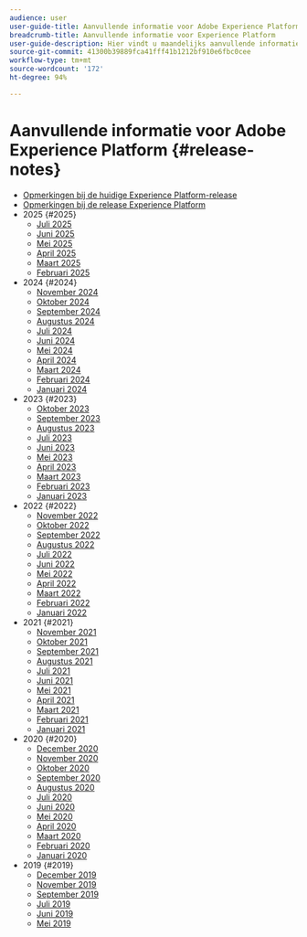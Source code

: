 ```yaml
---
audience: user
user-guide-title: Aanvullende informatie voor Adobe Experience Platform
breadcrumb-title: Aanvullende informatie voor Experience Platform
user-guide-description: Hier vindt u maandelijks aanvullende informatie over Adobe Experience Platform.
source-git-commit: 41300b39889fca41fff41b1212bf910e6fbc0cee
workflow-type: tm+mt
source-wordcount: '172'
ht-degree: 94%

---
```



# Aanvullende informatie voor Adobe Experience Platform {#release-notes}

* [Opmerkingen bij de huidige Experience Platform-release](latest/latest.md)
* [Opmerkingen bij de release Experience Platform](./pre-release-notes.md)
* 2025 {#2025}
   * [Juli 2025](2025/july-2025.md)
   * [Juni 2025](2025/june-2025.md)
   * [Mei 2025](2025/may-2025.md)
   * [April 2025](2025/april-2025.md)
   * [Maart 2025](2025/march-2025.md)
   * [Februari 2025](2025/february-2025.md)
* 2024 {#2024}
   * [November 2024](2024/november-2024.md)
   * [Oktober 2024](2024/october-2024.md)
   * [September 2024](2024/september-2024.md)
   * [Augustus 2024](2024/august-2024.md)
   * [Juli 2024](2024/july-2024.md)
   * [Juni 2024](2024/june-2024.md)
   * [Mei 2024](2024/may-2024.md)
   * [April 2024](2024/april-2024.md)
   * [Maart 2024](2024/march-2024.md)
   * [Februari 2024](2024/february-2024.md)
   * [Januari 2024](2024/january-2024.md)
* 2023 {#2023}
   * [Oktober 2023](2023/october-2023.md)
   * [September 2023](2023/september-2023.md)
   * [Augustus 2023](2023/august-2023.md)
   * [Juli 2023](2023/july-2023.md)
   * [Juni 2023](2023/june-2023.md)
   * [Mei 2023](2023/may-2023.md)
   * [April 2023](2023/april-2023.md)
   * [Maart 2023](2023/march-2023.md)
   * [Februari 2023](2023/february-2023.md)
   * [Januari 2023](2023/january-2023.md)
* 2022 {#2022}
   * [November 2022](2022/november-2022.md)
   * [Oktober 2022](2022/october-2022.md)
   * [September 2022](2022/september-2022.md)
   * [Augustus 2022](2022/august-2022.md)
   * [Juli 2022](2022/july-2022.md)
   * [Juni 2022](2022/june-2022.md)
   * [Mei 2022](2022/may-2022.md)
   * [April 2022](2022/april-2022.md)
   * [Maart 2022](2022/march-2022.md)
   * [Februari 2022](2022/february-2022.md)
   * [Januari 2022](2022/january-2022.md)
* 2021 {#2021}
   * [November 2021](2021/november-2021.md)
   * [Oktober 2021](2021/october-2021.md)
   * [September 2021](2021/september-2021.md)
   * [Augustus 2021](2021/august-2021.md)
   * [Juli 2021](2021/july-2021.md)
   * [Juni 2021](2021/june-2021.md)
   * [Mei 2021](2021/may-2021.md)
   * [April 2021](2021/april-2021.md)
   * [Maart 2021](2021/march-2021.md)
   * [Februari 2021](2021/february-2021.md)
   * [Januari 2021](2021/january-2021.md)
* 2020 {#2020}
   * [December 2020](2020/december-2020.md)
   * [November 2020](2020/november-2020.md)
   * [Oktober 2020](2020/october-2020.md)
   * [September 2020](2020/september-2020.md)
   * [Augustus 2020](2020/august-2020.md)
   * [Juli 2020](2020/july-2020.md)
   * [Juni 2020](2020/june-2020.md)
   * [Mei 2020](2020/may-2020.md)
   * [April 2020](2020/april-2020.md)
   * [Maart 2020](2020/march-2020.md)
   * [Februari 2020](2020/february-2020.md)
   * [Januari 2020](2020/january-2020.md)
* 2019 {#2019}
   * [December 2019](2019/december-2019.md)
   * [November 2019](2019/november-2019.md)
   * [September 2019](2019/september-2019.md)
   * [Juli 2019](2019/july-2019.md)
   * [Juni 2019](2019/june-2019.md)
   * [Mei 2019](2019/may-2019.md)
